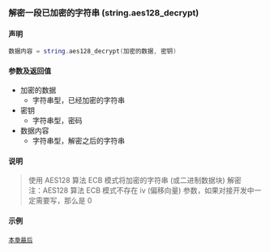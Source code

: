 ### 解密一段已加密的字符串 \(**string\.aes128\_decrypt**\)


#### 声明
```lua
数据内容 = string.aes128_decrypt(加密的数据, 密钥)
```


#### 参数及返回值
- 加密的数据
    - 字符串型，已经加密的字符串
- 密钥
    - 字符串型，密码
- 数据内容
    - 字符串型，解密之后的字符串


#### 说明
> 使用 AES128 算法 ECB 模式将加密的字符串 (或二进制数据块) 解密  
> 注：AES128 算法 ECB 模式不存在 iv (偏移向量)  参数，如果对接开发中一定需要写，那么是 0  

#### 示例  
[`本章最后`](/Handbook/ext-string/samples.md)  

